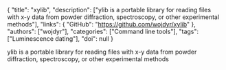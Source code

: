 {
  "title": "xylib",
  "description": ["ylib is a portable library for reading files with x-y data from powder diffraction, spectroscopy, or other experimental methods"],
  "links": {
    "GitHub": "https://github.com/wojdyr/xylib"
  },
  "authors": ["wojdyr"],
  "categories": ["Command line tools"],
  "tags": ["Luminescence dating"],
  "doi": null
}

<!-- Generated by csv2md.R – do not edit by hand -->

ylib is a portable library for reading files with x-y data from powder diffraction, spectroscopy, or other experimental methods